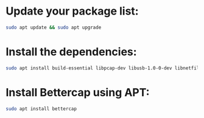 # Update your package list:
```bash
sudo apt update && sudo apt upgrade
```
# Install the dependencies:
```bash
sudo apt install build-essential libpcap-dev libusb-1.0-0-dev libnetfilter-queue-dev
```
# Install Bettercap using APT:
```bash
sudo apt install bettercap
```
